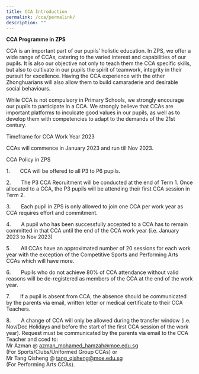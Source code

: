 ```yaml
---
title: CCA Introduction
permalink: /cca/permalink/
description: ""
---
```

**CCA Programme in ZPS**

CCA is an important part of our pupils’ holistic education. In ZPS, we offer a wide range of CCAs, catering to the varied interest and capabilities of our pupils. It is also our objective not only to teach them the CCA specific skills, but also to cultivate in our pupils the spirit of teamwork, integrity in their pursuit for excellence. Having the CCA experience with the other Zhonghuarians will also allow them to build camaraderie and desirable social behaviours.

While CCA is not compulsory in Primary Schools, we strongly encourage our pupils to participate in a CCA. We strongly believe that CCAs are important platforms to inculcate good values in our pupils, as well as to develop them with competencies to adapt to the demands of the 21st century.

Timeframe for CCA Work Year 2023

CCAs will commence in January 2023 and run till Nov 2023.

CCA Policy in ZPS

1.       CCA will be offered to all P3 to P6 pupils.

2.       The P3 CCA Recruitment will be conducted at the end of Term 1. Once allocated to a CCA, the P3 pupils will be attending their first CCA session in Term 2.

3.       Each pupil in ZPS is only allowed to join one CCA per work year as CCA requires effort and commitment.

4.       A pupil who has been successfully accepted to a CCA has to remain committed in that CCA until the end of the CCA work year (i.e. January 2023 to Nov 2023)

5.       All CCAs have an approximated number of 20 sessions for each work year with the exception of the Competitive Sports and Performing Arts CCAs which will have more.

6.       Pupils who do not achieve 80% of CCA attendance without valid reasons will be de-registered as members of the CCA at the end of the work year.

7.       If a pupil is absent from CCA, the absence should be communicated by the parents via email, written letter or medical certificate to their CCA Teachers.

8.       A change of CCA will only be allowed during the transfer window (i.e. Nov/Dec Holidays and before the start of the first CCA session of the work year). Request must be communicated by the parents via email to the CCA Teacher and cced to:
<br>Mr Azman @ azman_mohamed_hamzah@moe.edu.sg 
<br>(For Sports/Clubs/Uniformed Group CCAs) or                
<br>Mr Tang Qisheng @ tang_qisheng@moe.edu.sg <br>(For Performing Arts CCAs).
